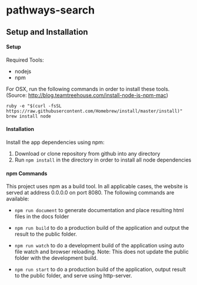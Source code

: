 # pathways-search

## Setup and Installation

#### Setup
Required Tools: 
* nodejs
* npm

For OSX, run the following commands in order to install these tools. (Source: http://blog.teamtreehouse.com/install-node-js-npm-mac)

```
ruby -e "$(curl -fsSL https://raw.githubusercontent.com/Homebrew/install/master/install)"
brew install node
```

#### Installation
Install the app dependencies using npm:

1. Download or clone repository from github into any directory
2. Run ```npm install``` in the directory in order to install all node dependencies


#### npm Commands
This project uses npm as a build tool. In all applicable cases, the website is served at address 0.0.0.0 on port 8080. The following commands are available:

* ```npm run document``` to generate documentation and place resulting html files in the docs folder

* ```npm run build``` to do a production build of the application and output the result to the public folder.

* ```npm run watch``` to do a development build of the application using auto file watch and browser reloading. Note: This does not update the public folder with the development build.

* ```npm run start``` to do a production build of the application, output result to the public folder, and serve using http-server.
